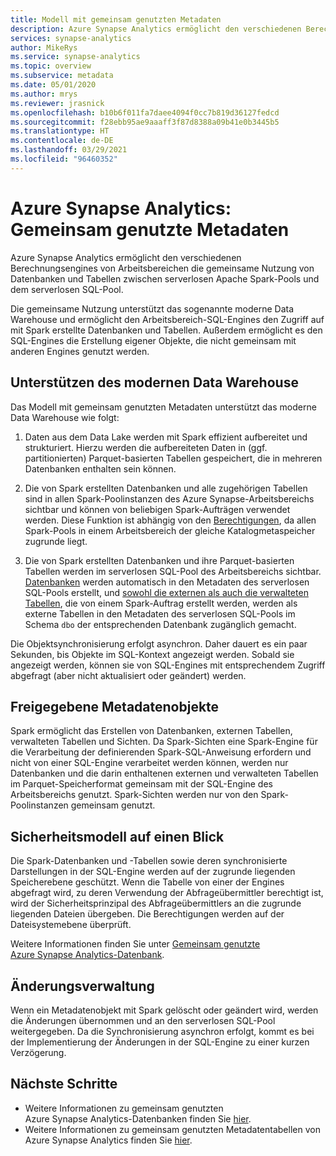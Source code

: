 ```yaml
---
title: Modell mit gemeinsam genutzten Metadaten
description: Azure Synapse Analytics ermöglicht den verschiedenen Berechnungsengines von Arbeitsbereichen die gemeinsame Nutzung von Datenbanken und Tabellen zwischen serverlosen Apache Spark-Pools, dem serverlosen SQL-Pool und dedizierten SQL-Pools.
services: synapse-analytics
author: MikeRys
ms.service: synapse-analytics
ms.topic: overview
ms.subservice: metadata
ms.date: 05/01/2020
ms.author: mrys
ms.reviewer: jrasnick
ms.openlocfilehash: b10b6f011fa7daee4094f0cc7b819d36127fedcd
ms.sourcegitcommit: f28ebb95ae9aaaff3f87d8388a09b41e0b3445b5
ms.translationtype: HT
ms.contentlocale: de-DE
ms.lasthandoff: 03/29/2021
ms.locfileid: "96460352"
---
```

# <a name="azure-synapse-analytics-shared-metadata"></a>Azure Synapse Analytics: Gemeinsam genutzte Metadaten

Azure Synapse Analytics ermöglicht den verschiedenen Berechnungsengines von Arbeitsbereichen die gemeinsame Nutzung von Datenbanken und Tabellen zwischen serverlosen Apache Spark-Pools und dem serverlosen SQL-Pool.

Die gemeinsame Nutzung unterstützt das sogenannte moderne Data Warehouse und ermöglicht den Arbeitsbereich-SQL-Engines den Zugriff auf mit Spark erstellte Datenbanken und Tabellen. Außerdem ermöglicht es den SQL-Engines die Erstellung eigener Objekte, die nicht gemeinsam mit anderen Engines genutzt werden.

## <a name="support-the-modern-data-warehouse"></a>Unterstützen des modernen Data Warehouse

Das Modell mit gemeinsam genutzten Metadaten unterstützt das moderne Data Warehouse wie folgt:

1. Daten aus dem Data Lake werden mit Spark effizient aufbereitet und strukturiert. Hierzu werden die aufbereiteten Daten in (ggf. partitionierten) Parquet-basierten Tabellen gespeichert, die in mehreren Datenbanken enthalten sein können.

2. Die von Spark erstellten Datenbanken und alle zugehörigen Tabellen sind in allen Spark-Poolinstanzen des Azure Synapse-Arbeitsbereichs sichtbar und können von beliebigen Spark-Aufträgen verwendet werden. Diese Funktion ist abhängig von den [Berechtigungen](#security-model-at-a-glance), da allen Spark-Pools in einem Arbeitsbereich der gleiche Katalogmetaspeicher zugrunde liegt.

3. Die von Spark erstellten Datenbanken und ihre Parquet-basierten Tabellen werden im serverlosen SQL-Pool des Arbeitsbereichs sichtbar. [Datenbanken](database.md) werden automatisch in den Metadaten des serverlosen SQL-Pools erstellt, und [sowohl die externen als auch die verwalteten Tabellen](table.md), die von einem Spark-Auftrag erstellt werden, werden als externe Tabellen in den Metadaten des serverlosen SQL-Pools im Schema `dbo` der entsprechenden Datenbank zugänglich gemacht. 

<!--[INSERT PICTURE]-->

<!--__Figure 1 -__ Supporting the Modern Data Warehouse Pattern with shared metadata-->

Die Objektsynchronisierung erfolgt asynchron. Daher dauert es ein paar Sekunden, bis Objekte im SQL-Kontext angezeigt werden. Sobald sie angezeigt werden, können sie von SQL-Engines mit entsprechendem Zugriff abgefragt (aber nicht aktualisiert oder geändert) werden.

## <a name="shared-metadata-objects"></a>Freigegebene Metadatenobjekte

Spark ermöglicht das Erstellen von Datenbanken, externen Tabellen, verwalteten Tabellen und Sichten. Da Spark-Sichten eine Spark-Engine für die Verarbeitung der definierenden Spark-SQL-Anweisung erfordern und nicht von einer SQL-Engine verarbeitet werden können, werden nur Datenbanken und die darin enthaltenen externen und verwalteten Tabellen im Parquet-Speicherformat gemeinsam mit der SQL-Engine des Arbeitsbereichs genutzt. Spark-Sichten werden nur von den Spark-Poolinstanzen gemeinsam genutzt.

## <a name="security-model-at-a-glance"></a>Sicherheitsmodell auf einen Blick

Die Spark-Datenbanken und -Tabellen sowie deren synchronisierte Darstellungen in der SQL-Engine werden auf der zugrunde liegenden Speicherebene geschützt. Wenn die Tabelle von einer der Engines abgefragt wird, zu deren Verwendung der Abfrageübermittler berechtigt ist, wird der Sicherheitsprinzipal des Abfrageübermittlers an die zugrunde liegenden Dateien übergeben. Die Berechtigungen werden auf der Dateisystemebene überprüft.

Weitere Informationen finden Sie unter [Gemeinsam genutzte Azure Synapse Analytics-Datenbank](database.md).

## <a name="change-maintenance"></a>Änderungsverwaltung

Wenn ein Metadatenobjekt mit Spark gelöscht oder geändert wird, werden die Änderungen übernommen und an den serverlosen SQL-Pool weitergegeben. Da die Synchronisierung asynchron erfolgt, kommt es bei der Implementierung der Änderungen in der SQL-Engine zu einer kurzen Verzögerung.

## <a name="next-steps"></a>Nächste Schritte

- Weitere Informationen zu gemeinsam genutzten Azure Synapse Analytics-Datenbanken finden Sie [hier](database.md).
- Weitere Informationen zu gemeinsam genutzten Metadatentabellen von Azure Synapse Analytics finden Sie [hier](table.md).

